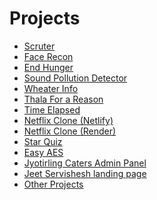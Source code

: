 # Projects
<ul>
 <li>
<a href="https://scruter.onrender.com">Scruter</a>
</li>
 <li>
<a href="https://facerecon.pythonanywhere.com">Face Recon</a></a>
</li>
 <li>
<a href="https://end-hunger.onrender.com">End Hunger</a></a>
</li>
 <li>
<a href="https://sound-polluton.netlify.app">Sound Pollution Detector</a></a>
</li>
 <li>
<a href="https://wheather666.netlify.app">Wheater Info</a></a>
</li>
 <li>
<a href="https://thala-07.netlify.app">Thala For a Reason</a>
</li>
 <li>
<a href="https://time-elapsed.netlify.app">Time Elapsed</a>
</li>
 <li>
  <a href="https://netflix-clone-v4.netlify.app">Netflix Clone (Netlify)</a>
 </li>
 <li>
  <a href="https://netflix-8h2i.onrender.com">Netflix Clone (Render)</a>
 </li>
 <li>
<a href="https://star-quiz-v2.netlify.app">Star Quiz</a>
</li>
 <li>
<a href="Https://github.com/swarooppatilx/easy-aes">Easy AES</a>
</li>
<li>
<a href="https://jyoti-caters.netlify.app">Jyotirling Caters Admin Panel</a>
</li>
 <li>
<a href="https://jeetservishesh.netlify.app">Jeet Servishesh landing page</a>
</li>
<li>
<a href="https://github.com/swarooppatilx">Other Projects</a>
</li>
</ul>

